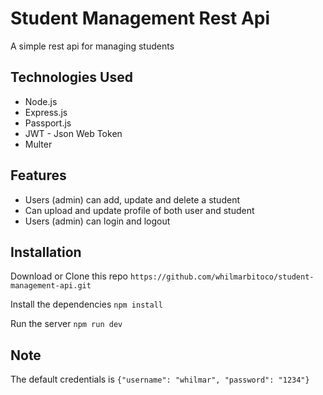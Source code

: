 # Student Management Rest Api

A simple rest api for managing students

## Technologies Used

- Node.js
- Express.js
- Passport.js
- JWT - Json Web Token
- Multer

## Features

- Users (admin) can add, update and delete a student
- Can upload and update profile of both user and student
- Users (admin) can login and logout

## Installation

Download or Clone this repo
`https://github.com/whilmarbitoco/student-management-api.git`

Install the dependencies
`npm install`

Run the server
`npm run dev`

## Note

The default credentials is `{"username": "whilmar", "password": "1234"}`
